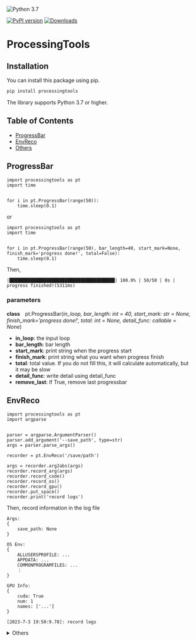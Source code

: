 ![Python 3.7](https://img.shields.io/badge/python-3.7-green.svg)

[![PyPI version](https://badge.fury.io/py/ProcessingTools.svg)](https://badge.fury.io/py/ProcessingTools)
[![Downloads](https://pepy.tech/badge/processingtools)](https://pepy.tech/project/processingtools)

# ProcessingTools

## Installation
You can install this package using pip.

```bash
pip install processingtools
```

The library supports Python 3.7 or higher.

## Table of Contents
- [ProgressBar](#progressbar)
- [EnvReco](#envreco)
- [Others](#others)

## ProgressBar

```
import processingtools as pt
import time


for i in pt.ProgressBar(range(50)):
    time.sleep(0.1)
```
or
```
import processingtools as pt
import time


for i in pt.ProgressBar(range(50), bar_length=40, start_mark=None, finish_mark='progress done!', total=False):
    time.sleep(0.1)
```
Then, 
```
|████████████████████████████████████████| 100.0% | 50/50 | 0s |  
progress finished!(5311ms)
```

### parameters
**class**　pt.ProgressBar(*in_loop, bar_length: int = 40, start_mark: str = None, finish_mark='progress done!', total: int = None, detail_func: callable = None*)

- **in_loop**: the input loop
- **bar_length**: bar length
- **start_mark**: print string when the progress start
- **finish_mark**: print string what you want when progress finish
- **total**: total value. If you do not fill this, it will calculate automatically, but it may be slow
- **detail_func**: write detail using detail_func
- **remove_last**: If True, remove last progressbar


## EnvReco
```
import processingtools as pt
import argparse


parser = argparse.ArgumentParser()
parser.add_argument('--save_path', type=str)
args = parser.parse_args()

recorder = pt.EnvReco('/save/path')

args = recorder.arg2abs(args)
recorder.record_arg(args)
recorder.record_code()
recorder.record_os()
recorder.record_gpu()
recorder.put_space()
recorder.print('record logs')
```

Then, record information in the log file
```commandline
Args: 
{
    save_path: None
}

OS Env: 
{
    ALLUSERSPROFILE: ...
    APPDATA: ...
    COMMONPROGRAMFILES: ...
    ⋮
}

GPU Info: 
{
    cuda: True
    num: 1
    names: ['...']
}

[2023-7-3 19:50:9.78]: record logs

```

<details>
<summary>Others</summary>

## Others

### MultiProcess
This class provides a set of tools for running functions in parallel using multiple processes. This class is designed to simplify the process of parallel execution, making it easier to utilize multiple CPU cores for improved performance.

#### Methods

1. **`__init__(self, cpu_n: int = mp.cpu_count())`**
    - Initialization function
    - **Parameters**:
        - **cpu_n**: The number of CPUs to use (default: the number of all CPUs)

2. **`duplicate_func(self, func, args_list: typing.Union[tuple, list], progress_args: typing.Union[dict, bool] = True)`**
    - Run the function as a multiprocess
    - **Parameters**:
        - **func**: The function to run as a multiprocess
        - **args_list**: Arguments for the function
        - **progress_args**: Arguments for ProgressBar. If False, it doesn't use ProgressBar; if True, it uses ProgressBar
    - **Returns**: True

3. **`multi_func(self, funcs: typing.Union[tuple, list], args: typing.Union[tuple, list], progress_args: typing.Union[dict, bool] = True)`**
    - Run multiple functions as a multiprocess
    - **Parameters**:
        - **funcs**: The functions to run as a multiprocess
        - **args**: Arguments for the functions
        - **progress_args**: Arguments for ProgressBar. If False, it doesn't use ProgressBar; if True, it uses ProgressBar
    - **Returns**: True

4. **`split_list(self, *args)`**
    - Split a list by the number of `self.cpu_n`
    - **Parameters**:
        - **args**: Input lists
    - **Returns**: Split list

5. **`wrapper(data, *args, **kwargs)`**
    - Static method to wrap a function using `dill`
    - **Parameters**:
        - **data**: Serialized function data
    - **Returns**: Result of the function execution

6. **`adapt_function(function, order=False)`**
    - Adapt a function for multiprocessing
    - **Parameters**:
        - **function**: The function to adapt
        - **order**: If True, maintains order
    - **Returns**: Serialized adapted function


### VideoTools
This provides a set of tools for handling video files, including video capture initialization, frame extraction, video resizing, and video-to-GIF conversion.

#### Methods

1. **`__init__(self, video_path: str)`**
    - Initialization function
    - **Parameters**:
        - **video_path**: The path to the video file

2. **`initial_video_capture(self)`**
    - Initialize video capture and set video properties
    - **Raises**: `FileNotFoundError` if the video cannot be read

3. **`video2images(self, save_path: str, extension: str = 'jpg', start: float = 0, end: float = None, jump: float = 1, option: str = 'frame', size=None) -> True`**
    - Convert video frames to image files
    - **Parameters**:
        - **save_path**: Directory to save the image files
        - **extension**: File extension for the images (default: 'jpg')
        - **start**: Start frame
        - **end**: End frame
        - **jump**: Frame interval to save
        - **option**: 'second' or 'frame' to specify the unit for start, end, and jump
        - **size**: Resize dimensions (height, width) or scale factor
    - **Returns**: True

4. **`video_resize(self, save_path: str, size) -> True`**
    - Resize the video to the specified size
    - **Parameters**:
        - **save_path**: Path to save the resized video
        - **size**: Resize dimensions (height, width) or scale factor
    - **Returns**: True

5. **`second2frame(self, *args)`**
    - Convert seconds to frames
    - **Parameters**:
        - **args**: Time in seconds
    - **Returns**: Corresponding frames

6. **`video2gif(self, save_path: str, speed: float = 1, size=1)`**
    - Convert video to GIF
    - **Parameters**:
        - **save_path**: Path to save the GIF
        - **speed**: Speed factor for the GIF
        - **size**: Resize dimensions (height, width) or scale factor
    - **Raises**: `ModuleNotFoundError` if `moviepy` is not installed


### AutoInputModel
A PyTorch module for automatically processing and normalizing input images. 
This class wraps a given model and provides functionality to read, preprocess, and forward images through the model. 
It supports custom transformers and normalization parameters.

#### Methods

1. **`__init__(self, model, size: typing.Union[tuple, list, None] = None, mean: typing.Union[float, list, torch.Tensor, None] = None, std: typing.Union[float, list, torch.Tensor, None] = None, transformer=None)`**
    - Initialization function
    - **Parameters**:
        - **model**: The model to be used
        - **size**: The size to which images will be resized
        - **mean**: Mean for normalization
        - **std**: Standard deviation for normalization
        - **transformer**: Custom transformer for image preprocessing (Choose one of (size, mean std) or transformer)

2. **`image_read(self, path: str) -> torch.Tensor`**
    - Read and preprocess an image from the given path
    - **Parameters**:
        - **path**: Image file path
    - **Returns**: Normalized image tensor

3. **`forward(self, x: torch.Tensor) -> torch.Tensor`**
    - Forward pass through the model
    - **Parameters**:
        - **x**: Input tensor
    - **Returns**: Output tensor from the model

4. **`to(self, device: str)`**
    - Move the model to the specified device
    - **Parameters**:
        - **device**: Device to move the model to (e.g., 'cpu', 'cuda')



### ONNXAutoInputModel
An ONNXRuntime-based helper that automatically preprocesses images and runs ONNX models. The ``size`` argument uses ``(height, width)`` ordering, matching ``AutoInputModel``.

> ``ONNXInferenceModel`` remains as a deprecated alias and will emit a ``DeprecationWarning`` when used.

### EnsembleModel
A PyTorch module for performing ensemble predictions using multiple models. This class provides functionality to ensemble model predictions using different methods such as mean and weighted average.

#### Methods

1. **`__init__(self, models)`**
    - Initialization function
    - **Parameters**:
        - **models**: List of models to be ensembled

2. **`forward(self, x: torch.Tensor, option: str = 'mean', weights: typing.Union[list, tuple, None] = None) -> torch.Tensor`**
    - Perform ensemble predictions on the input data
    - **Parameters**:
        - **x**: Input tensor
        - **option**: Ensemble method ('mean' or 'WA' for weighted average)
        - **weights**: Weights for weighted average (must be the same length as models if specified)
    - **Returns**: Ensemble prediction tensor


### stext

Prints the given text with specified color (RGB) and style.

#### Parameters:
- **text**: The text to be printed.
- **f_rgb**: The RGB color code for the text color.
- **b_rgb**: The RGB color code for the background color.
- **styles**: The styles to be applied to the text. Options are `'bold'`, `'tilt'`, `'underscore'`, and `'cancel'`.


### sprint

Prints the given text with specified color and style.

#### Parameters:
- **text**: The text to be printed.
- **f_rgb**: The RGB color code for the text color.
- **b_rgb**: The RGB color code for the background color.
- **styles**: The styles to be applied to the text. Options are `'bold'`, `'tilt'`, `'underscore'`, and `'cancel'`.
- **sep**: The separator to be used in the print function.
- **end**: The end character to be used in the print function.
- **file**: The file where the output will be written.


### torch_imgs_save

Save images in PNG files.

#### Parameters:
- **imgs**: Torch tensor.
- **save_path**: Save path (default: `'./'`).

#### Returns:
- **True** if normal, otherwise **False**.

</details>
